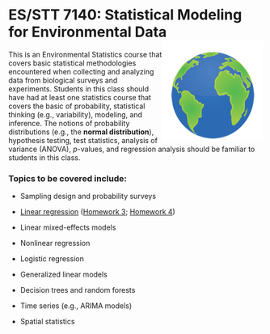<!-- README.md is generated from README.Rmd. Please edit that file -->
ES/STT 7140: Statistical Modeling for Environmental Data <img src="misc/earth.png" align="right"  width="200" height="200"/>
============================================================================================================================

This is an Environmental Statistics course that covers basic statistical methodologies encountered when collecting and analyzing data from biological surveys and experiments. Students in this class should have had at least one statistics course that covers the basic of probability, statistical thinking (e.g., variability), modeling, and inference. The notions of probability distributions (e.g., the **normal distribution**), hypothesis testing, test statistics, analysis of variance (ANOVA), *p*-values, and regression analysis should be familiar to students in this class.

### Topics to be covered include:

-   Sampling design and probability surveys

-   [Linear regression](https://github.com/bgreenwell/stt7140-env/blob/master/slides/ch3-regression.pdf) ([Homework 3](https://github.com/bgreenwell/stt7140-env/blob/master/homework/homework3.pdf); [Homework 4](https://github.com/bgreenwell/stt7140-env/blob/master/homework/homework4.pdf))

-   Linear mixed-effects models

-   Nonlinear regression

-   Logistic regression

-   Generalized linear models

-   Decision trees and random forests

-   Time series (e.g., ARIMA models)

-   Spatial statistics
